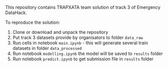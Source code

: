 This repository contains TRAPXATA team solution of track 3 of Emergency DataHack.

To reproduce the solution:

1. Clone or download and unpack the repository 
2. Put track 3 datasets provide by organisators to folder `data_raw`
3. Run cells in notebook `main.ipynb` - this will generate several train datasets in folder `data_processed`
4. Run notebook `modelling.ipynb` the model will be saved to `results` folder
5. Run notebook `predict.ipynb` to get submission file in `results` folder
